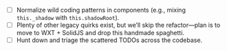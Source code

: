 - [ ] Normalize wild coding patterns in components (e.g., mixing `this._shadow` with `this.shadowRoot`).  
- [ ] Plenty of other legacy quirks exist, but we’ll skip the refactor—plan is to move to WXT + SolidJS and drop this handmade spaghetti.  
- [ ] Hunt down and triage the scattered TODOs across the codebase.
